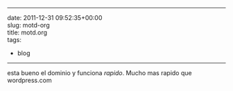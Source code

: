 
---
date: 2011-12-31 09:52:35+00:00  
slug: motd-org  
title: motd.org  
tags:  
- blog  

---
  
esta bueno el dominio y funciona *rapido*. Mucho mas rapido que wordpress.com  
